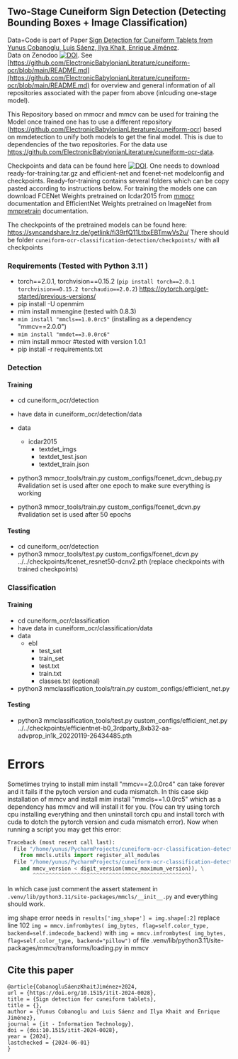 ## Two-Stage Cuneiform Sign Detection (Detecting Bounding Boxes + Image Classification)
Data+Code is part of Paper [Sign Detection for Cuneiform Tablets from Yunus Cobanoglu, Luis Sáenz, Ilya Khait, Enrique Jiménez](https://www.degruyter.com/document/doi/10.1515/itit-2024-0028/html).<br>
Data on Zenodoo [![DOI](https://zenodo.org/badge/DOI/10.5281/zenodo.10693601.svg)](https://doi.org/10.5281/zenodo.10693601).
See [https://github.com/ElectronicBabylonianLiterature/cuneiform-ocr/blob/main/README.md](https://github.com/ElectronicBabylonianLiterature/cuneiform-ocr/blob/main/README.md) for overview and general information of all repositories associated with the paper from above (inlcuding one-stage model).


This Repository based on mmocr and mmcv can be used for training the Model once trained one has to use a different
repository (https://github.com/ElectronicBabylonianLiterature/cuneiform-ocr) based on mmdetection to unify both models to get the final model.
This is due to dependencies of the two repositories. For the data use https://github.com/ElectronicBabylonianLiterature/cuneiform-ocr-data.

Checkpoints and data can be found here [![DOI](https://zenodo.org/badge/DOI/10.5281/zenodo.10693501.svg)](https://doi.org/10.5281/zenodo.10693501).
One needs to download ready-for-training.tar.gz and efficient-net and fcenet-net modelconfig and checkpoints. Ready-for-training contains several folders which can be copy pasted according to instructions below. For training the models one can download FCENet Weights pretrained on Icdar2015 from [mmocr](https://github.com/open-mmlab/mmocr) documentation and EfficientNet Weights pretrained on ImageNet from [mmpretrain](https://github.com/open-mmlab/mmpretrain) documentation.

The checkpoints of the pretrained models can be found here: https://syncandshare.lrz.de/getlink/fi39rfQ11LtbxEBTmwVs2u/
There should be folder `cuneiform-ocr-classification-detection/checkpoints/` with all checkpoints


### Requirements (Tested with Python 3.11 )
- torch==2.0.1, torchvision==0.15.2 (`pip install torch==2.0.1 torchvision==0.15.2 torchaudio==2.0.2`) https://pytorch.org/get-started/previous-versions/
- pip install -U openmim 
- mim install mmengine (tested with 0.8.3)
- `mim install "mmcls==1.0.0rc5"` (installing as a dependency "mmcv==2.0.0")
- `mim install "mmdet==3.0.0rc6"`
- mim install mmocr #tested with version 1.0.1
- pip install -r requirements.txt


### Detection
#### Training
- cd cuneiform_ocr/detection
- have data in cuneiform_ocr/detection/data
- data
  - icdar2015
    - textdet_imgs
    - textdet_test.json
    - textdet_train.json

- python3 mmocr_tools/train.py custom_configs/fcenet_dcvn_debug.py #validation set is used after one epoch to make sure everything is working
- python3 mmocr_tools/train.py custom_configs/fcenet_dcvn.py #validation set is used after 50 epochs
#### Testing
- cd cuneiform_ocr/detection
- python3 mmocr_tools/test.py custom_configs/fcenet_dcvn.py ../../checkpoints/fcenet_resnet50-dcnv2.pth  (replace checkpoints with trained checkpoints)

### Classification
#### Training
- cd cuneiform_ocr/classification
- have data in cuneiform_ocr/classification/data
- data
  - ebl
    - test_set
    - train_set
    - test.txt
    - train.txt
    - classes.txt (optional)
- python3 mmclassification_tools/train.py custom_configs/efficient_net.py

#### Testing
- python3 mmclassification_tools/test.py custom_configs/efficient_net.py ../../checkpoints/efficientnet-b0_3rdparty_8xb32-aa-advprop_in1k_20220119-26434485.pth

# Errors
Sometimes trying to install mim install "mmcv==2.0.0rc4" can take forever and it fails
if the pytoch version and cuda mismatch. In this case skip installation of mmcv and install mim install "mmcls==1.0.0rc5"
which as a dependency has mmcv and will install it for you. (You can try using torch cpu installing everything
and then uninstall torch cpu and install torch with cuda to dotch the pytorch version and cuda mismatch error).
Now when running a script you may get this error:
```python
Traceback (most recent call last):
  File "/home/yunus/PycharmProjects/cuneiform-ocr-classification-detection/cuneiform_ocr/classification/mmclassification_tools/train.py", line 12, in <module>
    from mmcls.utils import register_all_modules
  File "/home/yunus/PycharmProjects/cuneiform-ocr-classification-detection/.venv/lib/python3.11/site-packages/mmcls/__init__.py", line 18, in <module>
    and mmcv_version < digit_version(mmcv_maximum_version)), \
        ^^^^^^^^^^^^^^^^^^^^^^^^^^^^^^^^^^^^^^^^^^^^^^^^^^
```

In which case just comment the assert statement in `.venv/lib/python3.11/site-packages/mmcls/__init__.py` and 
everything should work.

img shape error needs in `results['img_shape'] = img.shape[:2]` replace line 102 `img = mmcv.imfrombytes(
                img_bytes, flag=self.color_type, backend=self.imdecode_backend)` with `img = mmcv.imfrombytes(
                img_bytes, flag=self.color_type, backend="pillow")` of file .venv/lib/python3.11/site-packages/mmcv/transforms/loading.py in mmcv
## Cite this paper
```
@article{CobanogluSáenzKhaitJiménez+2024,
url = {https://doi.org/10.1515/itit-2024-0028},
title = {Sign detection for cuneiform tablets},
title = {},
author = {Yunus Cobanoglu and Luis Sáenz and Ilya Khait and Enrique Jiménez},
journal = {it - Information Technology},
doi = {doi:10.1515/itit-2024-0028},
year = {2024},
lastchecked = {2024-06-01}
}
```
